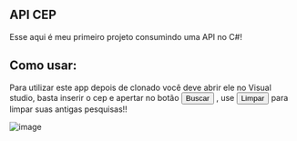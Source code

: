 ## API CEP
Esse aqui é meu primeiro projeto consumindo uma API no C#!

## Como usar:
Para utilizar este app depois de clonado você deve abrir ele no Visual studio, basta inserir o cep e apertar no botão <button>Buscar</button> , use <button>Limpar</button> para limpar suas antigas pesquisas!!

![image](https://github.com/LucasAdao/ApiCep/assets/100219854/b003c195-1036-4aff-9da0-93232c973a1d)
